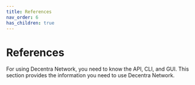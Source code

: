 ```yaml
---
title: References
nav_order: 6
has_children: true
---
```


# References
For using Decentra Network, you need to know the API, CLI, and GUI. This section provides the information you need to use Decentra Network.